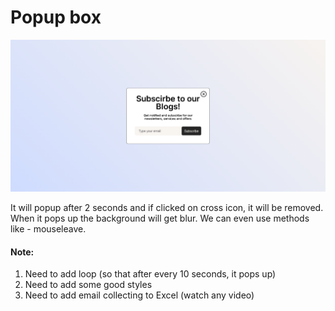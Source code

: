 # Popup box

![final](assets/final.png)

It will popup after 2 seconds and if clicked on cross icon, it will be removed. When it pops up the background will get blur. We can even use methods like - mouseleave.

#### Note:

1. Need to add loop (so that after every 10 seconds, it pops up)
2. Need to add some good styles
3. Need to add email collecting to Excel (watch any video)
